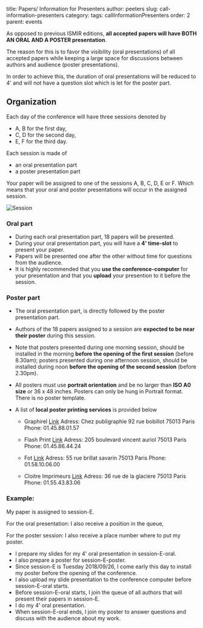 title: Papers/ Information for Presenters
author: peeters
slug: call-information-presenters
category:
tags: callInformationPresenters
order: 2
parent: events

As opposed to previous ISMIR editions, **all accepted papers will have BOTH AN ORAL AND A POSTER presentation**.

The reason for this is to favor the visibility (oral presentations) of all accepted papers while keeping a large space for discussions between authors and audience (poster presentations).

In order to achieve this, the duration of oral presentations will be reduced to 4' and will not have a question slot which is let for the poster part.

## Organization

Each day of the conference will have three sessions denoted by

- A, B for the first day, 
- C, D for the second day, 
- E, F for the third day.

Each session is made of 

- an oral presentation part
- a poster presentation part

Your paper will be assigned to one of the sessions A, B, C, D, E or F.
Which means that your oral and poster presentations will occur in the assigned session.

![Session]({filename}/images/sessionABCDEF.png)

### Oral part

- During each oral presentation part, 18 papers will be presented.
- During your oral presentation part, you will have a **4' time-slot** to present your paper. 
- Papers will be presented one after the other without time for questions from the audience. 
- It is highly recommended that you **use the conference-computer** for your presentation and that you **upload** your presention to it before the session.

### Poster part

- The oral presentation part, is directly followed by the poster presentation part. 
- Authors of the 18 papers assigned to a session are **expected to be near their poster** during this session.
- Note that posters presented during one morning session, should be installed in the morning **before the opening of the first session** (before 8.30am); posters presented during one afternoon session, should be installed during noon **before the opening of the second session** (before 2.30pm). 
- All posters must use **portrait orientation** and be no larger than **ISO A0 size** or 36 x 48 inches. Posters can only be hung in Portrait format. There is no poster template.
- A list of **local poster printing services** is provided below

	- Graphirel [Link](http://graphirel.fr/)
	Adress: Chez publigraphie 92 rue bobillot 75013 Paris
	Phone: 01.45.88.01.57

	- Flash Print [Link](http://www.flash-print-imprimerie.com/)
	Adress: 205 boulevard vincent auriol 75013 Paris
	Phone: 01.45.86.44.24

	- Fot [Link](http://www.fot.fr/index.html)
	Adress: 55 rue brillat savarin 75013 Paris
	Phone: 01.58.10.06.00

	- Cloitre Imprimeurs [Link](http://www.cloitre-imp.fr/fr/)
	Adress: 36 rue de la glaciere 75013 Paris
	Phone: 01.55.43.83.06




### Example: 

My paper is assigned to session-E.

For the oral presentation: I also receive a position in the queue, 

For the poster session: I also receive a place number where to put my poster.

- I prepare my slides for my 4' oral presentation in session-E-oral.
- I also prepare a poster for session-E-poster.
- Since session-E is Tuesday 2018/09/26, I come early this day to install my poster before the opening of the conference.
- I also upload my slide presentation to the conference computer before session-E-oral starts.
- Before session-E-oral starts, I join the queue of all authors that will present their papers in session-E. 
- I do my 4' oral presentation.
- When session-E-oral ends, I join my poster to answer questions and discuss with the audience about my work.

